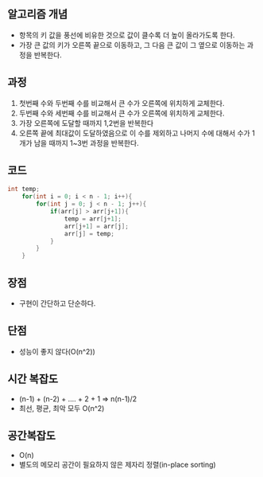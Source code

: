 ## 알고리즘 개념

- 항목의 키 값을 풍선에 비유한 것으로 값이 클수록 더 높이 올라가도록 한다.
- 가장 큰 값의 키가 오른쪽 끝으로 이동하고, 그 다음 큰 값이 그 옆으로 이동하는 과정을 반복한다.

## 과정

1. 첫번째 수와 두번째 수를 비교해서 큰 수가 오른쪽에 위치하게 교체한다.
2. 두번째 수와 세번째 수를 비교해서 큰 수가 오른쪽에 위치하게 교체한다.
3. 가장 오른쪽에 도달할 때까지 1,2번을 반복한다
4. 오른쪽 끝에 최대값이 도달하였음으로 이 수를 제외하고 나머지 수에 대해서 수가 1개가 남을 때까지 1~3번 과정을 반복한다.

## 코드

```cpp
int temp;
    for(int i = 0; i < n - 1; i++){
        for(int j = 0; j < n - 1; j++){
            if(arr[j] > arr[j+1]){
                temp = arr[j+1];
                arr[j+1] = arr[j];
                arr[j] = temp;
            }
        }
    }
```

## 장점

- 구현이 간단하고 단순하다.

## 단점

- 성능이 좋지 않다(O(n^2))

## 시간 복잡도

- (n-1) + (n-2) + .... + 2 + 1 => n(n-1)/2
- 최선, 평균, 최악 모두 O(n^2)

## 공간복잡도

- O(n)
- 별도의 메모리 공간이 필요하지 않은 제자리 정렬(in-place sorting)